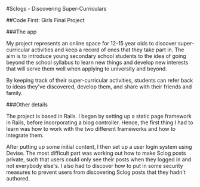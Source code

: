 #Sclogs - Discovering Super-Curriculars

##Code First: Girls Final Project


###The app

My project represents an online space for 12-15 year olds to discover super-curricular activities and keep a record of ones that they take part in. The aim is to introduce young secondary school students to the idea of going beyond the school syllabus to learn new things and develop new interests that will serve them well when applying to university and beyond.

By keeping track of their super-curricular activities, students can refer back to ideas they've discovered, develop them, and share with their friends and family.

###Other details

The project is based in Rails. I began by setting up a static page framework in Rails, before incorporating a blog controller. Hence, the first thing I had to learn was how to work with the two different frameworks and how to integrate them.

After putting up some initial content, I then set up a user login system using Devise. The most difficult part was working out how to make Sclog posts private, such that users could only see their posts when they logged in and not everybody else's. I also had to discover how to put in some security measures to prevent users from discovering Sclog posts that they hadn't authored.
